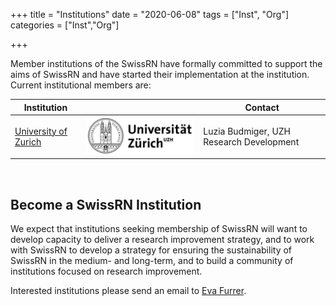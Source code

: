+++
title = "Institutions"
date = "2020-06-08"
tags = ["Inst", "Org"]
categories = ["Inst","Org"]

+++

Member institutions of the SwissRN have formally committed to support the aims of SwissRN and have started their implementation at the institution. Current institutional members are:


Institution |  | Contact
--------|------ |------
[University of Zurich](https://www.uzh.ch/cmsssl/en.html) | ![alt text](./../img/logo_uzh.png "Logo Title Text 1") | Luzia Budmiger, UZH Research Development |

&nbsp;  

## Become a SwissRN Institution
We expect that institutions seeking membership of SwissRN will want to develop capacity to deliver a research improvement strategy, and to work with SwissRN to develop a strategy for ensuring the sustainability of SwissRN in the medium- and long-term, and to build a community of institutions focused on research improvement.

Interested institutions please send an email to [Eva Furrer](mailto:eva.furrer@uzh.ch).
